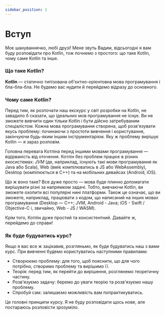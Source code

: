 ```yaml
---
sidebar_position: 1
---
```


# Вступ
Моє шануваннячко, любі друзі! Мене звуть Вадим, відсьогодні я вам буду розповідати про Kotlin, тож почнемо з простого: що таке Kotlin, чому саме Kotlin та інше.
### Що таке Kotlin?
**Kotlin** — статично типізована об'єктно-орієнтовна мова програмування і бла-бла-бла. Не будемо вас нудити й перейдемо відразу до основного.
### Чому саме Kotlin?
Перед тим, як розпочати наш екскурс у світ розробки на Kotlin, не завадило б сказати, що ідеальних мов програмування не існує. Ви не зможете вивчити один тільки Kotlin і бути дійсно затребуваним спеціалістом. Кожна мова програмування створена, щоб розв'язувати якусь проблему: починаючи з простоти вивчення і користування, закінчуючи будь-яким іншим інструментарієм. Яку ж проблему вирішує Kotlin — я зараз розповім.

Головна перевага Котліна перед іншими мовами програмування — відірваність від оточення. Котлін без проблем працює в різних екосистемах: *JVM* (де, наприклад, існують такі мови програмування як Java або Scala), Web (вміє компілюватись в JS або WebAssembly), Desktop (компілюється в С++) та на мобільних девайсах (Android, iOS).

Що ж воно таке? Все дуже просто — мова буде плинно допомагати вирішувати різні за напрямком задачі. 
Тобто, вивчаючи Kotlin, ви зможете охопити всі популярні нині платформи. Також це означає, що ви зможете, наприклад, працювати з кодом, що написаний на інших мовах програмування (Desktop — C++; JVM, Android - Java; iOS - Swift / Objective-C і, звичайно, Web - JS / WASM).

Крім того, Котлін дуже простий та консистентний. Давайте ж, перейдемо до справи!
### Як буде будуватись курс?
Якщо я вас все ж зацікавив, розгляньмо, як буде будуватись наш з вами курс.
При вивченні будемо користуватись наступними правилами:
- Створюємо проблему: для того, щоб пояснити, що для чого потрібно, створимо проблему та вирішимо її.
- Теорія: перед тим, як перейти до вирішення, розглянемо теоретичну частину.
- Розв'язуємо задачу: беремо до уваги теорію та розв'язуємо нашу проблему.
- Спробуй сам: залишаємо можливість вам попрактикуватись.

Це головні принципи курсу. Я не буду розповідати щось нове, але постараюсь розповісти зрозуміло.